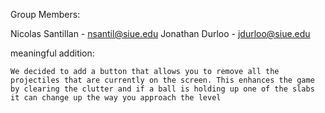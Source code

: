 Group Members:

  Nicolas Santillan - nsantil@siue.edu
  Jonathan Durloo - jdurloo@siue.edu

  meaningful addition:
  
    We decided to add a button that allows you to remove all the projectiles that are currently on the screen. This enhances the game by clearing the clutter and if a ball is holding up one of the slabs it can change up the way you approach the level
